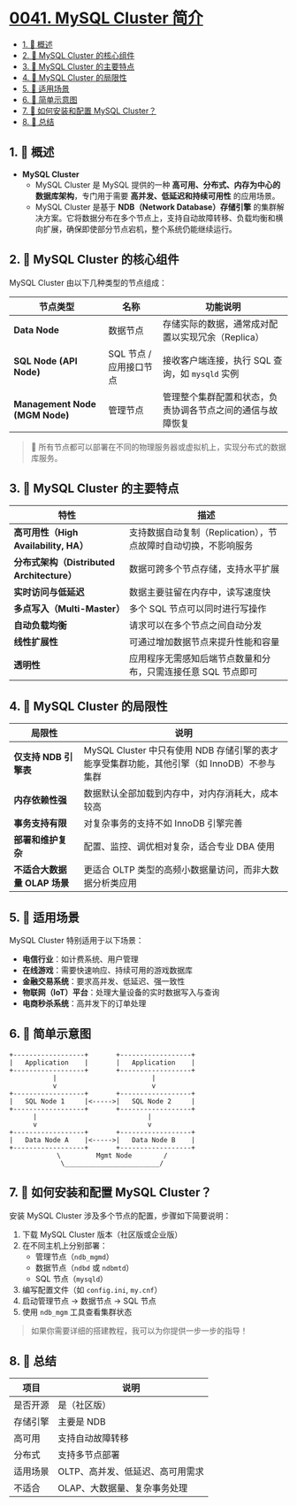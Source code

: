 # [0041. MySQL Cluster 简介](https://github.com/Tdahuyou/TNotes.mysql/tree/main/notes/0041.%20MySQL%20Cluster%20%E7%AE%80%E4%BB%8B)

<!-- region:toc -->

- [1. 📝 概述](#1--概述)
- [2. 📒 MySQL Cluster 的核心组件](#2--mysql-cluster-的核心组件)
- [3. 📒 MySQL Cluster 的主要特点](#3--mysql-cluster-的主要特点)
- [4. 📒 MySQL Cluster 的局限性](#4--mysql-cluster-的局限性)
- [5. 📒 适用场景](#5--适用场景)
- [6. 📒 简单示意图](#6--简单示意图)
- [7. 📒 如何安装和配置 MySQL Cluster？](#7--如何安装和配置-mysql-cluster)
- [8. 📒 总结](#8--总结)

<!-- endregion:toc -->

## 1. 📝 概述

- **MySQL Cluster**
  - MySQL Cluster 是 MySQL 提供的一种 **高可用、分布式、内存为中心的数据库架构**，专门用于需要 **高并发、低延迟和持续可用性** 的应用场景。
  - MySQL Cluster 是基于 **NDB（Network Database）存储引擎** 的集群解决方案。它将数据分布在多个节点上，支持自动故障转移、负载均衡和横向扩展，确保即使部分节点宕机，整个系统仍能继续运行。

## 2. 📒 MySQL Cluster 的核心组件

MySQL Cluster 由以下几种类型的节点组成：

| 节点类型 | 名称 | 功能说明 |
| --- | --- | --- |
| **Data Node** | 数据节点 | 存储实际的数据，通常成对配置以实现冗余（Replica） |
| **SQL Node (API Node)** | SQL 节点 / 应用接口节点 | 接收客户端连接，执行 SQL 查询，如 `mysqld` 实例 |
| **Management Node (MGM Node)** | 管理节点 | 管理整个集群配置和状态，负责协调各节点之间的通信与故障恢复 |

> 📌 所有节点都可以部署在不同的物理服务器或虚拟机上，实现分布式的数据库服务。

## 3. 📒 MySQL Cluster 的主要特点

| 特性 | 描述 |
| --- | --- |
| **高可用性（High Availability, HA）** | 支持数据自动复制（Replication），节点故障时自动切换，不影响服务 |
| **分布式架构（Distributed Architecture）** | 数据可跨多个节点存储，支持水平扩展 |
| **实时访问与低延迟** | 数据主要驻留在内存中，读写速度快 |
| **多点写入（Multi-Master）** | 多个 SQL 节点可以同时进行写操作 |
| **自动负载均衡** | 请求可以在多个节点之间自动分发 |
| **线性扩展性** | 可通过增加数据节点来提升性能和容量 |
| **透明性** | 应用程序无需感知后端节点数量和分布，只需连接任意 SQL 节点即可 |

## 4. 📒 MySQL Cluster 的局限性

| 局限性 | 说明 |
| --- | --- |
| **仅支持 NDB 引擎表** | MySQL Cluster 中只有使用 NDB 存储引擎的表才能享受集群功能，其他引擎（如 InnoDB）不参与集群 |
| **内存依赖性强** | 数据默认全部加载到内存中，对内存消耗大，成本较高 |
| **事务支持有限** | 对复杂事务的支持不如 InnoDB 引擎完善 |
| **部署和维护复杂** | 配置、监控、调优相对复杂，适合专业 DBA 使用 |
| **不适合大数据量 OLAP 场景** | 更适合 OLTP 类型的高频小数据量访问，而非大数据分析类应用 |

## 5. 📒 适用场景

MySQL Cluster 特别适用于以下场景：

- **电信行业**：如计费系统、用户管理
- **在线游戏**：需要快速响应、持续可用的游戏数据库
- **金融交易系统**：要求高并发、低延迟、强一致性
- **物联网（IoT）平台**：处理大量设备的实时数据写入与查询
- **电商秒杀系统**：高并发下的订单处理

## 6. 📒 简单示意图

```
+------------------+       +------------------+
|   Application    |       |   Application    |
+------------------+       +------------------+
           |                        |
           v                        v
+------------------+       +------------------+
|   SQL Node 1     |<----->|   SQL Node 2     |
+------------------+       +------------------+
      |                            |
      v                            v
+------------------+       +------------------+
|   Data Node A    |<----->|   Data Node B    |
+------------------+       +------------------+
            \         Mgmt Node        /
             \________________________/
```

## 7. 📒 如何安装和配置 MySQL Cluster？

安装 MySQL Cluster 涉及多个节点的配置，步骤如下简要说明：

1. 下载 MySQL Cluster 版本（社区版或企业版）
2. 在不同主机上分别部署：
   - 管理节点（`ndb_mgmd`）
   - 数据节点（`ndbd` 或 `ndbmtd`）
   - SQL 节点（`mysqld`）
3. 编写配置文件（如 `config.ini`, `my.cnf`）
4. 启动管理节点 → 数据节点 → SQL 节点
5. 使用 `ndb_mgm` 工具查看集群状态

> 如果你需要详细的搭建教程，我可以为你提供一步一步的指导！

## 8. 📒 总结

| 项目     | 说明                             |
| -------- | -------------------------------- |
| 是否开源 | 是（社区版）                     |
| 存储引擎 | 主要是 NDB                       |
| 高可用   | 支持自动故障转移                 |
| 分布式   | 支持多节点部署                   |
| 适用场景 | OLTP、高并发、低延迟、高可用需求 |
| 不适合   | OLAP、大数据量、复杂事务处理     |
